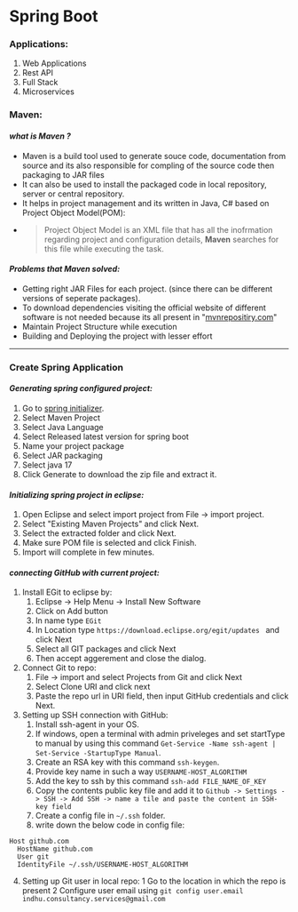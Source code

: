 # Spring Boot

### Applications:
1. Web Applications
2. Rest API
3. Full Stack
4. Microservices

### Maven:

#### *what is Maven ?*
* Maven is a build tool used to generate souce code, documentation from source and its also responsible for compling of the source code then packaging to JAR files
* It can also be used to install the packaged code in local repository, server or central repository.
* It helps in project management and its written in Java, C# based on Project Object Model(POM): 
* > Project Object Model is an XML file that has all the inofrmation regarding project and configuration details, **Maven** searches for this file while executing the task.

#### *Problems that Maven solved:*

* Getting right JAR Files for each project. (since there can be different versions of seperate packages).
* To download dependencies visiting the official website of different software is not needed because its all present in "[mvnrepositiry.com](https://mvnrepositiry.com)"
* Maintain Project Structure while execution
* Building and Deploying the project with lesser effort

---

### Create Spring Application

#### *Generating spring configured project:*
1. Go to [spring initializer](https://start.spring.io).
2. Select Maven Project
3. Select Java Language
4. Select Released latest version for spring boot
5. Name your project package
6. Select JAR packaging
7. Select java 17
8. Click Generate to download the zip file and extract it.

#### *Initializing spring project in eclipse:*

1. Open Eclipse and select import project from File -> import project.
2. Select "Existing Maven Projects" and click Next.
3. Select the extracted folder and click Next.
3. Make sure POM file is selected and click Finish.
4. Import will complete in few minutes.

#### *connecting GitHub with current project:*

1. Install EGit to eclipse by:
    1. Eclipse -> Help Menu -> Install New Software
    2. Click on Add button
    3. In name type ``` EGit ```
    4. In Location type ```https://download.eclipse.org/egit/updates ``` and click Next
    5. Select all GIT packages and click Next
    6. Then accept aggerement and close the dialog.
2. Connect Git to repo:
    1. File -> import and select Projects from Git and click Next
    2. Select Clone URI and click next
    3. Paste the repo url in URI field, then input GitHub credentials and click Next.
3. Setting up SSH connection with GitHub:
    1. Install ssh-agent in your OS.
    2. If windows, open a terminal with admin priveleges and set startType to manual by using this command ```Get-Service -Name ssh-agent | Set-Service -StartupType Manual```.
    3. Create an RSA key with this command ```ssh-keygen```.
    4. Provide key name in such a way ```USERNAME-HOST_ALGORITHM```
    5. Add the key to ssh by this command ```ssh-add FILE_NAME_OF_KEY```
    6. Copy the contents public key file and add it to ```Github -> Settings -> SSH -> Add SSH -> name a tile and paste the content in SSH-key field```
    7. Create a config file in ```~/.ssh``` folder.
    8. write down the below code in config file:
  ```
Host github.com
    HostName github.com
    User git
    IdentityFile ~/.ssh/USERNAME-HOST_ALGORITHM
```

4. Setting up Git user in local repo:
    1 Go to the location in which the repo is present
    2 Configure user email using ```git config user.email indhu.consultancy.services@gmail.com```


